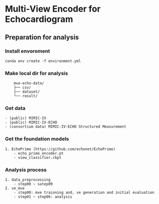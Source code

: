 # Multi-View Encoder for Echocardiogram

## Preparation for analysis
### Install envoroment
```
conda env create -f environment.yml
```
### Make local dir for analysis
```
    mve-echo-data/
    ├── csv/
    ├── dataset/
    └── result/
```
### Get data
    - (public) MIMIC-IV
    - (public) MIMIC-IV-ECHO
    - (consortium data) MIMIC-IV-ECHO Structured Measurement

### Get the foundation models
    1. EchoPrime (https://github.com/echonet/EchoPrime)
        - echo_prime_encoder.pt
        - view_classifier.ckpt

### Analysis process
    1. data_preprocessing
        - step00 ~ satep09
    2. ve_mve
        - step00: mve traioning and, ve generation and initial evaluation
        - step01 ~ step06: analysis